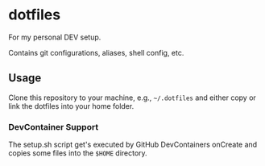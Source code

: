 # dotfiles

For my personal DEV setup.

Contains git configurations, aliases, shell config, etc.

## Usage

Clone this repository to your machine, e.g., `~/.dotfiles` and either copy or link the dotfiles into your home folder.

### DevContainer Support

The setup.sh script get's executed by GitHub DevContainers onCreate and copies some files into the `$HOME` directory.
